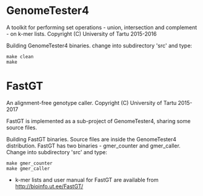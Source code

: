 # GenomeTester4
A toolkit for performing set operations - union, intersection and complement - on k-mer lists.
Copyright (C) University of Tartu 2015-2016

Building GenomeTester4 binaries.
change into subdirectory 'src\' and type:
```
make clean
make
```
# FastGT 
An alignment-free genotype caller.
Copyright (C) University of Tartu 2015-2017

FastGT is implemented as a sub-project of GenomeTester4, sharing some source files.

Building FastGT binaries.
Source files are inside the GenomeTester4 distribution.
FastGT has two binaries - gmer_counter and gmer_caller.
Change into subdirectory 'src\' and type:
```
make gmer_counter
make gmer_caller
```
* k-mer lists and user manual for FastGT are available from http://bioinfo.ut.ee/FastGT/
